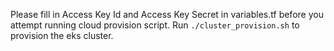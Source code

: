 Please fill in Access Key Id and Access Key Secret in variables.tf before you attempt running cloud provision script.
Run `./cluster_provision.sh` to provision the eks cluster.